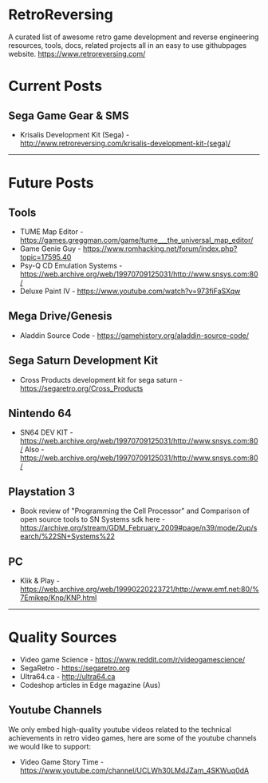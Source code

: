 # RetroReversing
A curated list of awesome retro game development and reverse engineering resources, tools, docs, related projects all in an easy to use githubpages website.
https://www.retroreversing.com/

# Current Posts

## Sega Game Gear & SMS
* Krisalis Development Kit (Sega) - http://www.retroreversing.com/krisalis-development-kit-(sega)/

---
# Future Posts

## Tools
* TUME Map Editor - https://games.greggman.com/game/tume___the_universal_map_editor/
* Game Genie Guy - https://www.romhacking.net/forum/index.php?topic=17595.40
* Psy-Q CD Emulation Systems - https://web.archive.org/web/19970709125031/http://www.snsys.com:80/
* Deluxe Paint IV - https://www.youtube.com/watch?v=973fiFaSXqw

## Mega Drive/Genesis
* Aladdin Source Code - https://gamehistory.org/aladdin-source-code/

## Sega Saturn Development Kit
* Cross Products development kit for sega saturn - https://segaretro.org/Cross_Products

## Nintendo 64
* SN64 DEV KIT - https://web.archive.org/web/19970709125031/http://www.snsys.com:80/ Also - https://web.archive.org/web/19970709125031/http://www.snsys.com:80/

## Playstation 3
* Book review of "Programming the Cell Processor" and Comparison of open source tools to SN Systems sdk here - https://archive.org/stream/GDM_February_2009#page/n39/mode/2up/search/%22SN+Systems%22

## PC
* Klik & Play - https://web.archive.org/web/19990220223721/http://www.emf.net:80/%7Emikep/Knp/KNP.html
----
# Quality Sources
* Video game Science - https://www.reddit.com/r/videogamescience/
* SegaRetro - https://segaretro.org
* Ultra64.ca - http://ultra64.ca
* Codeshop articles in Edge magazine (Aus)

## Youtube Channels
We only embed high-quality youtube videos related to the technical achievements in retro video games, here are some of the youtube channels we would like to support:
* Video Game Story Time - https://www.youtube.com/channel/UCLWh30LMdJZam_4SKWuq0dA
